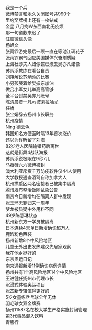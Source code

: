 我是一个兵  
微博禁言和永久关闭账号共990个  
里约奖牌榜上还有一枚钻戒  
金星 八月拘W东西南北无疫烦  
那一句道歉来迟了  
汪顺微信头像  
杨旭文  
张雨霏游完最后一项一直在等池江璃花子  
张雨霏霸气回应美国媒体兴奋剂质疑  
上海杜莎夫人蜡像馆已撤去吴亦凡蜡像  
苏炳添教练在看台自责  
刘翔解说苏炳添的比赛  
小男孩哭着给樊振东加油  
做吕小军女儿举高高管够  
全平台封禁吴亦凡账号  
陈清晨贾一凡vs波莉拉哈尤  
任娇  
张宝娟辞去扬州市长职务  
杭州疫情  
Ning 德云色  
韩国知名方便面时隔13年首次涨价  
还以为许昕留了刘海  
82岁老人医院输错药后离世  
这就是街舞4战队海报  
苏炳添说极限在9秒7几  
马薇薇六六微博被封  
澳大利亚斥资千万防疫软件仅44人使用  
大学教授遇查酒驾自称加拿大人  
杭州拱墅区两名密接者已被集中隔离  
腾讯发布整治饭圈乱象公告  
南京今日新增均在隔离人群中发现  
张玉环无罪归来一周年  
梦龙被质疑中外用料不同  
49岁陈慧琳状态  
杭州新东方一学员被隔离  
日本连续4天单日新增确诊超万人  
鹿晗粉色西装  
扬州新增8个中风险地区  
儿童无外出史发热建议先居家观察  
我在他乡挺好的  
东京奥运日记  
南京通报新增11例确诊病例详情  
扬州共有1个高风险地区14个中风险地区  
王进健任扬州市代理市长  
沉浸式体验奥运项目  
张杰新专辑值得更好的  
5岁女童练乒乓球全年无休  
羽毛球女双金牌赛  
扬州11587名在校大学生严格实施封闭管理  
第3代毒品混入饮料  
青簪行  
